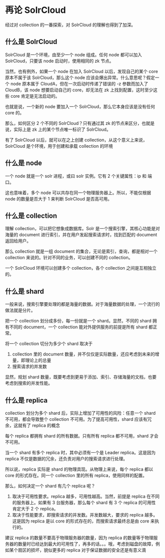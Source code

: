 # 再论 SolrCloud

经过对 collection 的一番探索，对 SolrCloud 的理解也得到了加深。

## 什么是 SolrCloud

SolrCloud 是一个环境，由至少一个 node 组成。任何 node 都可以加入 SolrCloud，只要该 node 启动时，使用相同的 zk 节点。

当然，也有例外，如果一个 node 在加入 SolrCloud 以后，发现自己的某个 core 原本不属于该 SolrCloud，那么这个 node 应该会爆出异常。什么意思呢？假定一个 node 原本属于 CloudA，但在一次启动时传递了错误的 -z 参数而加入了 CloudB，该 node 想要启动自己的 core，却无法在 zk 上找到配置，这时至少这些 core 肯定是无法启动的。

也就是说，一个新的 node 要加入一个 SolrCloud，那么它本身应该是没有任何 core 的。

那么，如何区分 2 个不同的 SolrCloud？只有通过其 zk 的节点来区分，也就是说，实际上是 zk 上的某个节点唯一标识了 SolrCloud。

有了 SolrCloud 以后，就可以在之上创建 collection，从这个意义上来说，SolrCloud 是个环境，用于创建和承载 collection 的环境

## 什么是 node

一个 node 就是一个 solr 进程，或曰 solr 实例。它有 2 个关键属性：ip 和 端口。

这也意味着，多个 node 可以共存在同一个物理服务器上。所以，不能仅根据 node 的数量是否大于 1 来判断 SolrCloud 是否高可用。

## 什么是 collection

理解 collection，可以把它想象成数据库。Solr 是一个搜索引擎，其核心功能是对海量的 document 进行索引，并在用户发起搜索请求时，找到匹配的 document 返回给用户。

那么 collection 就是一组 document 的集合，无论是索引，查询，都是相对一个 collection 来说的。针对不同的业务，可以创建不同的 collection。

一个 SolrCloud 环境可以创建多个 collection，各个 collection 之间是互相独立的。

## 什么是 shard

一般来说，搜索引擎要处理的都是海量的数据。对于海量数据的处理，一个流行的做法就是分片。

把一个 collection 划分成多份，每一份就是一个 shard。显然，不同的 shard 拥有不同的 document，一个 collection 能对外提供服务的前提是所有 shard 都正常。

将一个 collection 切分为多少个 shard 取决于

1. collection 里的 document 数量，并不仅仅是实际数量，还应考虑到未来的增量，即理论上的总量
2. 搜索请求的并发数

显然，规划 shard 数量，既要考虑到更易于添加、索引、存储海量的文档，也要考虑到搜索的并发性能。

## 什么是 replica

collection 划分为多个 shard 后，实际上增加了可用性的风险：任意一个 shard 不可用，都会导致整个 collection 不可用。为了提高可用性，shard 应该有冗余，这就有了 replica 的概念

每个 replica 都拥有 shard 的所有数据。只有所有 replica 都不可用，shard 才会不可用。

当一个 shard 有多个 replica 时，其中必须有一个是 Leader replica。这是因为 replica 不仅是数据的冗余，还负责对用户的搜索请求进行处理。

所以说，replica 实际是 shard 的物理具现。从物理上来说，每个 replica 都以 core 的形式存在。同一个 collection 里的所有 replica，使用同样的配置。

那么，如何决定一个 shard 有几个 replica 呢？

1. 取决于可用性要求。replica 越多，可用性越高。当然，前提是 replica 在不同的服务器上。如果有 3 台服务器，那么每个 shard 有 3 个 replica 的可用性肯定大于 2 个 replica。
2. 取决于性能要求，即搜索请求的并发数。并发数越大，要求的 replica 越多。这是因为 replica 是以 core 的形式存在的，而搜索请求最终总是由 core 来执行的。

建议 replica 的数量不要高于物理服务器的数量，因为 replica 的数量等于物理服务器的数量时已经达到最大的可用性了，再多的话。。。哦，考虑到磁盘的故障，例如某个扇区的损坏，貌似更多的 replica 对于保证数据的安全还是有意义滴
